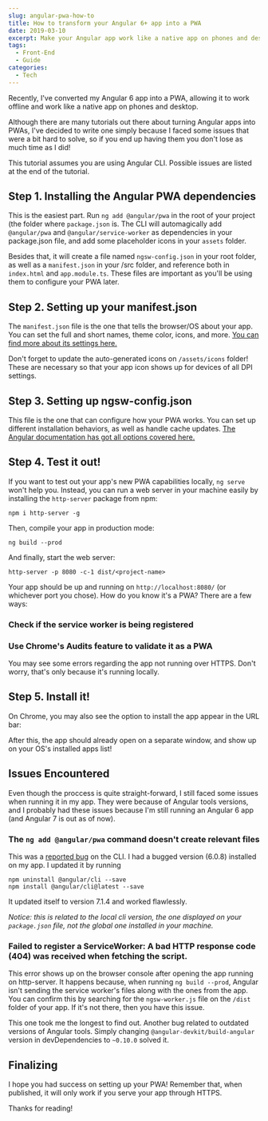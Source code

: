 ```yaml
---
slug: angular-pwa-how-to
title: How to transform your Angular 6+ app into a PWA
date: 2019-03-10
excerpt: Make your Angular app work like a native app on phones and desktop.
tags:
  - Front-End
  - Guide
categories:
  - Tech
---
```


<script context="module">
  import CodeBlock from "$lib/components/molecules/CodeBlock.svelte";
  import SrcsetImage from "$lib/components/atoms/SrcsetImage.svelte";
  import Callout from "$lib/components/molecules/Callout.svelte";

  import { getSrcsetFromImport } from "$lib/utils/functions";
  import CoverImage from './cover.jpg?width=1600&format=avif;webp;png;jpg&meta&imagetools';
  import AuditsImage from './Audits.jpg?width=1600&format=avif;webp;png&meta&imagetools';
  import DockIconImage from './dock-icon.jpg?width=1600&format=avif;webp;png&meta&imagetools';
  import PromptImage from './install-prompt.jpg?width=1600&format=avif;webp;png&meta&imagetools';
  import PassedAuditsImage from './Passed-Audits.jpg?width=1600&format=avif;webp;png&meta&imagetools';
  import ServiceWorkerImage from './Service-Workers.jpg?width=1600&format=avif;webp;png&meta&imagetools';

  metadata.coverImage = getSrcsetFromImport(CoverImage);
</script>

Recently, I've converted my Angular 6 app into a PWA, allowing it to work offline and work like a native app on phones and desktop.

Although there are many tutorials out there about turning Angular apps into PWAs, I've decided to write one simply because I faced some issues that were a bit hard to solve, so if you end up having them you don't lose as much time as I did!

<Callout type="info">
This tutorial assumes you are using Angular CLI. Possible issues are listed at the end of the tutorial.
</Callout>

## Step 1. Installing the Angular PWA dependencies

This is the easiest part. Run `ng add @angular/pwa` in the root of your project (the folder where `package.json` is. The CLI will automagically add `@angular/pwa` and `@angular/service-worker` as dependencies in your package.json file, and add some placeholder icons in your `assets` folder.

Besides that, it will create a file named `ngsw-config.json` in your root folder, as well as a `manifest.json` in your /src folder, and reference both in `index.html` and `app.module.ts`. These files are important as you'll be using them to configure your PWA later.

## Step 2. Setting up your manifest.json

The `manifest.json` file is the one that tells the browser/OS about your app. You can set the full and short names, theme color, icons, and more. [You can find more about its settings here.](https://developers.google.com/web/fundamentals/web-app-manifest/)

Don't forget to update the auto-generated icons on `/assets/icons` folder! These are necessary so that your app icon shows up for devices of all DPI settings.

## Step 3. Setting up ngsw-config.json

This file is the one that can configure how your PWA works. You can set up different installation behaviors, as well as handle cache updates. [The Angular documentation has got all options covered here.](https://angular.io/guide/service-worker-config)

## Step 4. Test it out!

If you want to test out your app's new PWA capabilities locally, `ng serve` won't help you. Instead, you can run a web server in your machine easily by installing the `http-server` package from npm:

<CodeBlock lang="shell">

```shell
npm i http-server -g
```

</CodeBlock>

Then, compile your app in production mode:

<CodeBlock lang="shell">

```shell
ng build --prod
```

</CodeBlock>

And finally, start the web server:

<CodeBlock lang="shell">

```shell
http-server -p 8080 -c-1 dist/<project-name>
```

</CodeBlock>

Your app should be up and running on `http://localhost:8080/` (or whichever port you chose). How do you know it's a PWA? There are a few ways:

### Check if the service worker is being registered

<SrcsetImage
  srcset={getSrcsetFromImport(ServiceWorkerImage)}
  figcaption="On dev console > Application > Service Workers, there should be a registered service worker for your app."
  alt="Registered Service Worker"
/>

### Use Chrome's Audits feature to validate it as a PWA

<SrcsetImage
  srcset={getSrcsetFromImport(AuditsImage)}
  figcaption="On dev console > Audits, test it for Progressive Web Apps."
  alt="Audits"
/>

<SrcsetImage
  srcset={getSrcsetFromImport(PassedAuditsImage)}
  figcaption="If everything went alright, you should see the highlighted results on the 'Passed audits' section."
  alt="Audits passed"
/>

You may see some errors regarding the app not running over HTTPS. Don't worry, that's only because it's running locally.

## Step 5. Install it!

On Chrome, you may also see the option to install the app appear in the URL bar:

<SrcsetImage
  srcset={getSrcsetFromImport(PromptImage)}
  alt="Chrome prompts you to install PWA"
/>

After this, the app should already open on a separate window, and show up on your OS's installed apps list!

<SrcsetImage
  srcset={getSrcsetFromImport(DockIconImage)}
  figcaption="Notice the PWA's own icon on my OS' dock! Success!"
  alt="Installed PWA on OS' dock"
/>

## Issues Encountered

Even though the proccess is quite straight-forward, I still faced some issues when running it in my app. They were because of Angular tools versions, and I probably had these issues because I'm still running an Angular 6 app (and Angular 7 is out as of now).

### The `ng add @angular/pwa` command doesn't create relevant files

This was a [reported bug](https://github.com/angular/angular-cli/issues/11914) on the CLI. I had a bugged version (6.0.8) installed on my app. I updated it by running
<CodeBlock lang="shell">

```shell
npm uninstall @angular/cli --save
npm install @angular/cli@latest --save
```

</CodeBlock>

It updated itself to version 7.1.4 and worked flawlessly.

_Notice: this is related to the local cli version, the one displayed on your `package.json` file, not the global one installed in your machine._

### Failed to register a ServiceWorker: A bad HTTP response code (404) was received when fetching the script.

This error shows up on the browser console after opening the app running on http-server. It happens because, when running `ng build --prod`, Angular isn't sending the service worker's files along with the ones from the app. You can confirm this by searching for the `ngsw-worker.js` file on the `/dist` folder of your app. If it's not there, then you have this issue.

This one took me the longest to find out. Another bug related to outdated versions of Angular tools. Simply changing `@angular-devkit/build-angular` version in devDependencies to `~0.10.0` solved it.

## Finalizing

I hope you had success on setting up your PWA! Remember that, when published, it will only work if you serve your app through HTTPS.

Thanks for reading!
